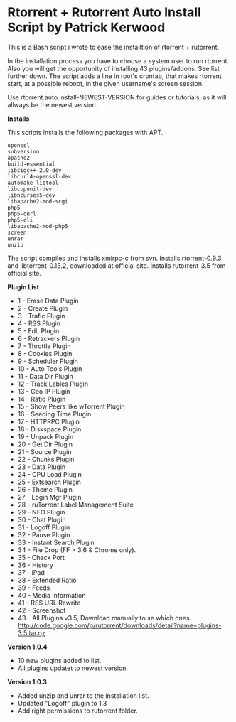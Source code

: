 # Rtorrent + Rutorrent Auto Install Script by Patrick Kerwood


This is a Bash script i wrote to ease the installtion of rtorrent + rutorrent.

In the installation process you have to choose a system user to run rtorrent.
Also you will get the opportunity of installing 43 plugins/addons. See list further down.
The script adds a line in root's crontab, that makes rtorrent start, at
a possible reboot, in the given username's screen session.

Use rtorrent.auto.install-NEWEST-VERSION for guides or tutorials, as it will allways be the newest version.


**Installs**

This scripts installs the following packages with APT.

	openssl 
	subversion 
	apache2 
	build-essential 
	libsigc++-2.0-dev 
	libcurl4-openssl-dev 
	automake libtool 
	libcppunit-dev 
	libncurses5-dev 
	libapache2-mod-scgi 
	php5 
	php5-curl 
	php5-cli 
	libapache2-mod-php5 
	screen
	unrar
	unzip

The script compiles and installs xmlrpc-c from svn.
Installs rtorrent-0.9.3 and libtorrent-0.13.2, downloaded at official site.
Installs rutorrent-3.5 from official site.

**Plugin List**

- 1 - Erase Data Plugin
- 2 - Create Plugin
- 3 - Trafic Plugin	
- 4 - RSS Plugin
- 5 - Edit Plugin
- 6 - Retrackers Plugin
- 7 - Throttle Plugin
- 8 - Cookies Plugin
- 9 - Scheduler Plugin
- 10 - Auto Tools Plugin
- 11 - Data Dir Plugin
- 12 - Track Lables Plugin 
- 13 - Geo IP Plugin
- 14 - Ratio Plugin 
- 15 - Show Peers like wTorrent Plugin
- 16 - Seeding Time Plugin 
- 17 - HTTPRPC Plugin
- 18 - Diskspace Plugin
- 19 - Unpack Plugin
- 20 - Get Dir Plugin
- 21 - Source Plugin
- 22 - Chunks Plugin
- 23 - Data Plugin
- 24 - CPU Load Plugin
- 25 - Extsearch Plugin
- 26 - Theme Plugin
- 27 - Login Mgr Plugin
- 28 - ruTorrent Label Management Suite 
- 29 - NFO Plugin
- 30 - Chat Plugin
- 31 - Logoff Plugin
- 32 - Pause Plugin
- 33 - Instant Search Plugin
- 34 - File Drop (FF > 3.6 & Chrome only).
- 35 - Check Port
- 36 - History
- 37 - iPad
- 38 - Extended Ratio
- 39 - Feeds
- 40 - Media Information
- 41 - RSS URL Rewrite
- 42 - Screenshot
- 43 - All Plugins v3.5, Download manually to se which ones. http://code.google.com/p/rutorrent/downloads/detail?name=plugins-3.5.tar.gz


**Version 1.0.4**

- 10 new plugins added to list.
- All plugins updatet to newest version.


**Version 1.0.3**

- Added unzip and unrar to the installation list.
- Updated "Logoff" plugin to 1.3
- Add right permissions to rutorrent folder.

